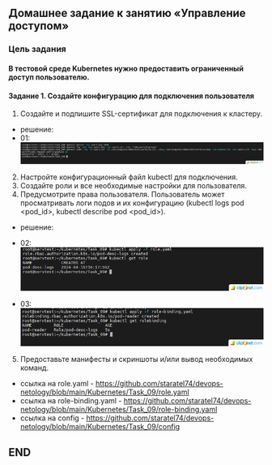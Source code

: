 ## Домашнее задание к занятию «Управление доступом» 

### Цель задания  
#### В тестовой среде Kubernetes нужно предоставить ограниченный доступ пользователю.

#### Задание 1. Создайте конфигурацию для подключения пользователя

1. Создайте и подпишите SSL-сертификат для подключения к кластеру.
* решение:
* 01: ![01](img/01.png)
2. Настройте конфигурационный файл kubectl для подключения.
3. Создайте роли и все необходимые настройки для пользователя.
4. Предусмотрите права пользователя. Пользователь может просматривать логи подов и их конфигурацию (kubectl logs pod <pod_id>, kubectl describe pod <pod_id>).
* решение:
* 02: ![02](img/02.png)



* 03: ![03](img/03.png)
5. Предоставьте манифесты и скриншоты и/или вывод необходимых команд.
* ссылка на role.yaml - https://github.com/staratel74/devops-netology/blob/main/Kubernetes/Task_09/role.yaml 
* ссылка на role-binding.yaml - https://github.com/staratel74/devops-netology/blob/main/Kubernetes/Task_09/role-binding.yaml
* ссылка на config - https://github.com/staratel74/devops-netology/blob/main/Kubernetes/Task_09/config

## END
